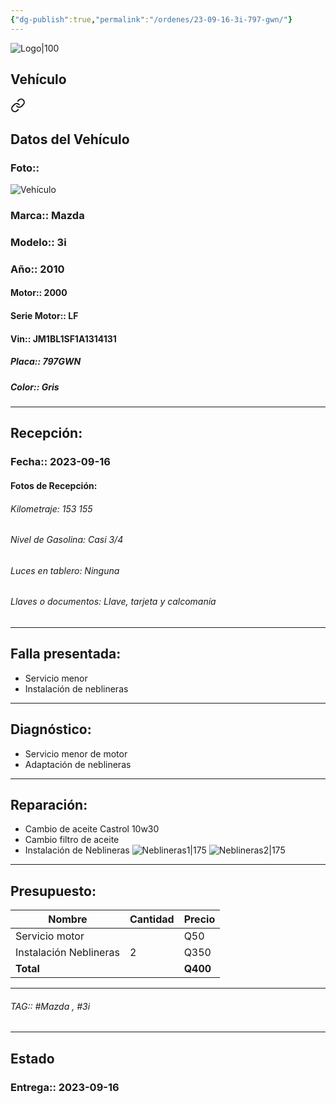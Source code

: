 ```yaml
---
{"dg-publish":true,"permalink":"/ordenes/23-09-16-3i-797-gwn/"}
---
```


![Logo|100](http://drive.google.com/uc?export=view&id=137fl3TIZ0-PU8b-Pt0bsjclwHub_u78G)

## Vehículo

<div class="transclusion internal-embed is-loaded"><a class="markdown-embed-link" href="/vehiculos/mazda/3i-797-gwn/#datos-del-vehiculo" aria-label="Open link"><svg xmlns="http://www.w3.org/2000/svg" width="24" height="24" viewBox="0 0 24 24" fill="none" stroke="currentColor" stroke-width="2" stroke-linecap="round" stroke-linejoin="round" class="svg-icon lucide-link"><path d="M10 13a5 5 0 0 0 7.54.54l3-3a5 5 0 0 0-7.07-7.07l-1.72 1.71"></path><path d="M14 11a5 5 0 0 0-7.54-.54l-3 3a5 5 0 0 0 7.07 7.07l1.71-1.71"></path></svg></a><div class="markdown-embed">



## Datos del Vehículo 
### Foto:: 
![Vehículo](http://drive.google.com/uc?export=view&id=1XOe22SD49P5qIStAkorHnX8tSmCVtpZn)

### Marca:: Mazda
### Modelo:: 3i
### Año:: 2010
#### Motor:: 2000
#### Serie Motor:: LF
#### Vin:: JM1BL1SF1A1314131
##### Placa:: 797GWN
##### Color:: Gris
---


</div></div>


## Recepción:
### Fecha:: 2023-09-16
#### Fotos de Recepción:

###### Kilometraje: 153 155
###### Nivel de Gasolina: Casi 3/4
###### Luces en tablero: Ninguna 
###### Llaves o documentos: Llave, tarjeta y calcomanía 

---

## Falla presentada:
- Servicio menor 
- Instalación de neblineras 


---

## Diagnóstico:

- Servicio menor de motor 
- Adaptación de neblineras 

---
## Reparación:
- Cambio de aceite Castrol 10w30
- Cambio filtro de aceite
- Instalación de Neblineras 
	![Neblineras1|175](http://drive.google.com/uc?export=view&id=1XFAjkVWAGW6cU5KtJWXcJDs27iJ2UM8k)
	![Neblineras2|175](http://drive.google.com/uc?export=view&id=1XEnx8Ee6hWdtqJUfFV-D-PTzNuEZ5X9p)
	

---

## Presupuesto:

| Nombre                 | Cantidad | Precio |
| ---------------------- | -------- | ------ |
| Servicio motor         |          | Q50    |
| Instalación Neblineras | 2        | Q350   |
| **Total**                       |          |   **Q400**     |

---

###### TAG:: #Mazda , #3i 

---

## Estado

### Entrega:: 2023-09-16